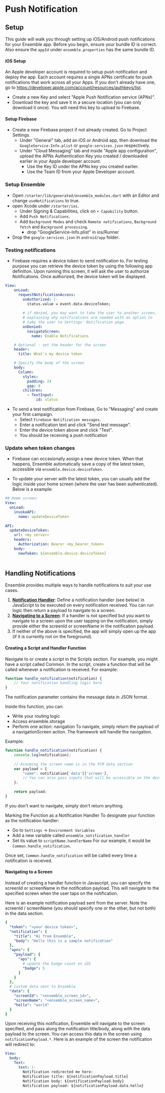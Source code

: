 # Push Notification

## Setup
This guide will walk you through setting up iOS/Android push notifications for your Ensemble app. Before you begin, ensure your bundle ID is correct. Also ensure the `appId` under `ensemble.properties` has the same bundle ID.

#### iOS Setup
An Apple developer account is required to setup push notification and deploy the app. Each account requires a single APNs certificate for push notifications that work across all your Apps. If you don't already have one, go to https://developer.apple.com/account/resources/authkeys/list.
- Create a new Key and select "Apple Push Notification service (APNs)".
- Download the key and save it in a secure location (you can only download it once). You will need this key to upload to Firebase.

#### Setup Firebase
- Create a new Firebase project if not already created. Go to Project Settings.
  - Under "General" tab, add an iOS or Android app, then download the `GoogleService-Info.plist` or `google-services.json` respectively.
  - Under "Cloud Messaging" tab and inside "Apple app configuration", upload the APNs Authentication Key you created / downloaded earlier in your Apple developer account.
    - Use the Key ID under the APNs key you created earlier.
    - Use the Team ID from your Apple Developer account.

### Setup Ensemble
- Open `/starter/lib/generated/ensemble_modules.dart` with an Editor and change `useNotifications` to true.
- open Xcode under `/starter/ios`.
  - Under Signing & Capabilities, click on `+ Capability` button.
  - Add `Push Notifications`.
  - Add `Background Modes` and check `Remote notifications`, `Background fetch` and `Background processing`.
    - drop "GoogleService-Info.plist" in ios/Runner
- Drop the `google-services.json` in `android/app` folder.

### Testing notifications
- Firebase requires a device token to send notification to. For testing purpose you can retrieve the device token by using the following app definition. Upon running this screen, it will ask the user to authorize Notifications. Once authorized, the device token will be displayed.
```yaml
View:
    onLoad:
      requestNotificationAccess:
        onAuthorized: |-
          status.value = event.data.deviceToken;
        
        # if denied, you may want to take the user to another screen, 
        # explaining why notifications are needed with an option to
        # take the user to Settings' Notification page.
        onDenied:
          navigateScreen:
            name: Enable Notifications

    # Optional - set the header for the screen
    header:
      title: What's my device token

    # Specify the body of the screen
    body:
      Column:
        styles:
          padding: 24
          gap: 8
        children:
          - TextInput:
              id: status
```
- To send a test notification from Firebase, Go to "Messaging" and create your first campaign.
  - Select `Firebase Notification messages`.
  - Enter a notification text and click "Send test message".
  - Enter the device token above and click "Test".
  - You should be receiving a push notification

### Update when token changes
- Firebase can occasionally assign a new device token. When that happens, Ensemble automatically save a copy of the latest token, accessible via `ensemble.device.deviceToken`.

- To update your server with the latest token, you can usually add the logic inside your home screen (where the user has been authenticated). Below is a example:
```yaml
## Home screen:
View:
  onLoad:
    invokeAPI:
      name: updateDeviceToken
    
API:
  updateDeviceToken:
    url: <my server>
    headers:
      Authorization: Bearer <my_bearer_token>
    body:
      newToken: ${ensemble.device.deviceToken}
    

```

## Handling Notifications
Ensemble provides multiple ways to handle notifications to suit your use cases.
1. **[Notification Handler](#creating-a-script-and-handler-function)**: Define a notification handler (see below) in JavaScript to be executed on every notification received. You can run logic then return a payload to navigate to a screen.
2. **[Navigating to a Screen](#navigating-to-a-screen)**: If a handler is not specified but you want to navigate to a screen upon the user tapping on the notification, simply provide either the screenId or screenName in the notification payload.
3. If neither of the above is specified, the app will simply open up the app (if it is currently not on the foreground).

#### Creating a Script and Handler Function
Navigate to or create a script in the Scripts section. For example, you might have a script called Common.
In the script, create a function that will be called whenever a notification is received. For example:
```js
function handle_notification(notification) {
    // Your notification handling logic here
}
```
The notification parameter contains the message data in JSON format.

Inside this function, you can:

- Write your routing logic
- Access ensemble.storage
- Perform one action: navigation
To navigate, simply return the payload of a navigationScreen action. The framework will handle the navigation.

Example:

```js
function handle_notification(notification) {
    console.log(notification);
    
    // Assuming the screen name is in the FCM data section
    var payload = {
        "name": notification['data']['screen'],
        // You can also pass inputs that will be accessible on the destination screen
    };
    
    return payload;
}
```
If you don't want to navigate, simply don't return anything.

Marking the Function as a Notification Handler
To designate your function as the notification handler:

- Go to `Settings` -> `Environment Variables`
- Add a new variable called `ensemble_notification_handler`
- Set its value to `scriptName.handlerName`
For our example, it would be `Common.handle_notification`.

Once set, `Common.handle_notification` will be called every time a notification is received.

#### Navigating to a Screen
Instead of creating a handler function in Javascript, you can specify the screenId or screenName in the notification payload. This will navigate to the specified screen when the user taps on the notification.

Here is an example notification payload sent from the server. Note the screenId / screenName (you should specify one or the other, but not both) in the data section.
```yaml
{
  "token": "<your device token>",
  "notification": {
    "title": "Hi from Ensemble",
    "body": "Hello this is a sample notification"
  },
  "apns": {
    "payload": {
      "aps": {
        # update the badge count on iOS
        "badge": 5  
      }
    }
  },
  # custom data sent to Ensemble
  "data": {
    "screenId": "<ensemble_screen_id>",
    "screenName": "<ensemble_screen_name>",
    "hello": "world"
  }
}
```

Upon receiving this notification, Ensemble will navigate to the screen specified, and pass along the notification title/body, along with the data payload to the screen. You can access this data in the screen using `notificationPayload.*`. Here is an example of the screen the notification will redirect to:
```yaml
View:
  body:
    Text:
      text: |-
        Notification redirected me here:
        Notification title: ${notificationPayload.title}
        Notification body: ${notificationPayload.body}
        Notification payload: ${notificationPayload.data.hello}
```